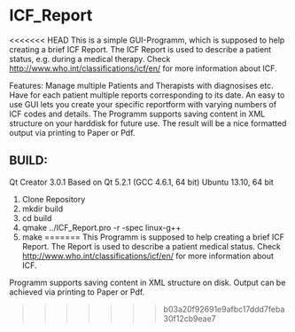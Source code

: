 ICF_Report
==========
<<<<<<< HEAD
This is a simple GUI-Programm, which is supposed to help creating a brief ICF Report. The ICF Report is used to describe a patient status, e.g. during a medical therapy. Check http://www.who.int/classifications/icf/en/ for more information about ICF.

Features:
Manage multiple Patients and Therapists with diagnosises etc. Have for each patient multiple reports corresponding to its date. An easy to use GUI lets you create your specific reportform with varying numbers of ICF codes and details. The Programm supports saving content in XML structure on your harddisk for future use. The result will be a nice formatted output via printing to Paper or Pdf.

BUILD:
-----------------------------------------
Qt Creator 3.0.1
Based on Qt 5.2.1 (GCC 4.6.1, 64 bit)
Ubuntu 13.10, 64 bit

1) Clone Repository
2) mkdir build
3) cd build
2) qmake ../ICF_Report.pro -r -spec linux-g++
3) make
=======
This Programm is supposed to help creating a brief ICF Report. The Report is used to 
describe a patient medical status.
Check http://www.who.int/classifications/icf/en/ for more information about ICF.

Programm supports saving content in XML structure on disk.
Output can be achieved via printing to Paper or Pdf.
>>>>>>> b03a20f92691e9afbc17ddd7feba30f12cb9eae7
